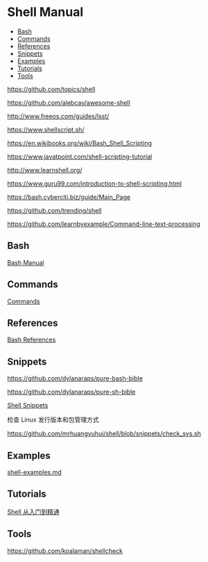 <!-- omit in toc -->
# Shell Manual

- [Bash](#bash)
- [Commands](#commands)
- [References](#references)
- [Snippets](#snippets)
- [Examples](#examples)
- [Tutorials](#tutorials)
- [Tools](#tools)

<https://github.com/topics/shell>

<https://github.com/alebcay/awesome-shell>

http://www.freeos.com/guides/lsst/

https://www.shellscript.sh/

https://en.wikibooks.org/wiki/Bash_Shell_Scripting

https://www.javatpoint.com/shell-scripting-tutorial

http://www.learnshell.org/

https://www.guru99.com/introduction-to-shell-scripting.html

https://bash.cyberciti.biz/guide/Main_Page

https://github.com/trending/shell

https://github.com/learnbyexample/Command-line-text-processing

## Bash

[Bash Manual](bash-manual.md)

<!-- #shell-cmd -->
## Commands

[Commands](/commands/README.md)

<!-- #shell-ref -->
## References

[Bash References](bash-manual.md#references)

## Snippets

<https://github.com/dylanaraps/pure-bash-bible>

<https://github.com/dylanaraps/pure-sh-bible>

[Shell Snippets](/snippets/shell/README.md)

检查 Linux 发行版本和包管理方式

https://github.com/mrhuangyuhui/shell/blob/snippets/check_sys.sh

## Examples

[shell-examples.md](shell-examples.md)

<!-- #shell-tutorial -->
## Tutorials

[Shell 从入门到精通](/tutorials/shell/Shell%20%E4%BB%8E%E5%85%A5%E9%97%A8%E5%88%B0%E7%B2%BE%E9%80%9A/README.md)

## Tools

<https://github.com/koalaman/shellcheck>
